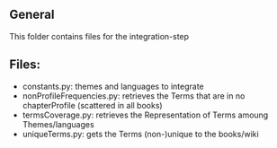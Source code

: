 ## General
This folder contains files for the integration-step

## Files:
- constants.py:		themes and languages to integrate
- nonProfileFrequencies.py: retrieves the Terms that are in no chapterProfile (scattered in all books)
- termsCoverage.py:	retrieves the Representation of Terms amoung Themes/languages
- uniqueTerms.py:	gets the Terms (non-)unique to the books/wiki